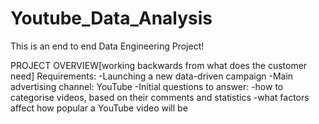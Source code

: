 # Youtube_Data_Analysis
This is an end to end Data Engineering Project!

PROJECT OVERVIEW[working backwards from what does the customer need]
Requirements:
-Launching a new data-driven campaign
-Main advertising channel: YouTube
-Initial questions to answer:
    -how to categorise videos, based on their comments and statistics
    -what factors affect how popular a YouTube video will be 